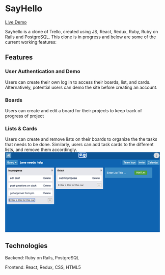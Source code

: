 # SayHello

[Live Demo](https://sayhello-aa.herokuapp.com/#/)

Sayhello is a clone of Trello, created using JS, React, Redux, Ruby, Ruby on Rails and PostgreSQL. This clone is in progress and below are some of the current working features: 

## Features
### User Authentication and Demo
Users can create their own log in to access their boards, list, and cards. Alternatively, potential users can demo the site before creating an account. 

### Boards
Users can create and edit a board for their projects to keep track of progress of project

### Lists & Cards
Users can create and remove lists on their boards to organize the the tasks that needs to be done. 
Similarly, users can add task cards to the different lists, and remove them accordingly. 
![List & Cards](app/assets/images/readme/cards-list.png)

## Technologies
Backend: Ruby on Rails, PostgreSQL

Frontend: React, Redux, CSS, HTML5
